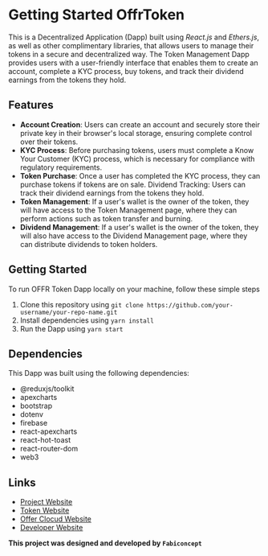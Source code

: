 # Getting Started OffrToken
This is a Decentralized Application (Dapp) built using *React.js* and *Ethers.js*, as well as other complimentary libraries, that allows users to manage their tokens in a secure and decentralized way. The Token Management Dapp provides users with a user-friendly interface that enables them to create an account, complete a KYC process, buy tokens, and track their dividend earnings from the tokens they hold.

## Features
- **Account Creation**: Users can create an account and securely store their private key in their browser's local storage, ensuring complete control over their tokens.
- **KYC Process**: Before purchasing tokens, users must complete a Know Your Customer (KYC) process, which is necessary for compliance with regulatory requirements.
- **Token Purchase**: Once a user has completed the KYC process, they can purchase tokens if tokens are on sale.
Dividend Tracking: Users can track their dividend earnings from the tokens they hold.
- **Token Management**: If a user's wallet is the owner of the token, they will have access to the Token Management page, where they can perform actions such as token transfer and burning.
- **Dividend Management**: If a user's wallet is the owner of the token, they will also have access to the Dividend Management page, where they can distribute dividends to token holders.

## Getting Started
To run OFFR Token Dapp locally on your machine, follow these simple steps

1. Clone this repository using `git clone https://github.com/your-username/your-repo-name.git`
2. Install dependencies using `yarn install`
3. Run the Dapp using `yarn start`

## Dependencies
This Dapp was built using the following dependencies:

- @reduxjs/toolkit
- apexcharts
- bootstrap
- dotenv
- firebase
- react-apexcharts
- react-hot-toast
- react-router-dom
- web3


## Links

- [Project Website](https://projectUrl.com)
- [Token Website](https://tokenUrl.com)
- [Offer Clocud Website](https://offercloudUrl.com)
- [Developer Website](https://developerUrl.com)


**This project was designed and developed by `Fabiconcept`**